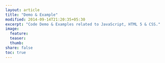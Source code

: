 ```yaml
---
layout: article
title: "Demo & Example"
modified: 2014-09-14T21:20:35+05:30
excerpt: "Code Demo & Examples related to JavaScript, HTML 5 & CSS."
image:
  feature:
  teaser:
  thumb:
share: false
toc: true
---
```

